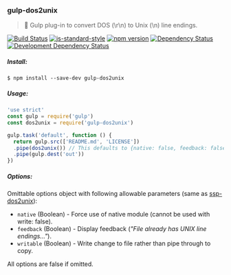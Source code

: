 ### gulp-dos2unix
> :tropical_drink: Gulp plug-in to convert DOS (\r\n) to Unix (\n) line endings.

[![Build Status](https://travis-ci.org/stpettersens/gulp-dos2unix.png?branch=master)](https://travis-ci.org/stpettersens/gulp-preprocessor)
[![js-standard-style](https://img.shields.io/badge/code%20style-standard-brightgreen.svg)](https://github.com/feross/standard)
[![npm version](https://badge.fury.io/js/gulp-dos2unix.svg)](http://npmjs.com/package/gulp-dos2unix)
[![Dependency Status](https://david-dm.org/stpettersens/gulp-remove-markdown.png?theme=shields.io)](https://david-dm.org/stpettersens/gulp-dos2unix) [![Development Dependency Status](https://david-dm.org/stpettersens/gulp-dos2unix/dev-status.png?theme=shields.io)](https://david-dm.org/stpettersens/gulp-dos2unix#info=devDependencies)

##### Install:

    $ npm install --save-dev gulp-dos2unix

##### Usage:
```js
'use strict'
const gulp = require('gulp')
const dos2unix = require('gulp-dos2unix')

gulp.task('default', function () {
  return gulp.src(['README.md', 'LICENSE'])
  .pipe(dos2unix()) // This defaults to {native: false, feedback: false, write: false}
  .pipe(gulp.dest('out'))
})
```

##### Options:

Omittable options object with following allowable parameters
(same as [ssp-dos2unix](http://github.com/stpettersens/ssp-dos2unix)):

* `native` (Boolean) - Force use of native module (cannot be used with write: false).
* `feedback` (Boolean) - Display feedback (*"File already has UNIX line endings..."*).
* `writable` (Boolean) - Write change to file rather than pipe through to copy.

All options are false if omitted.
